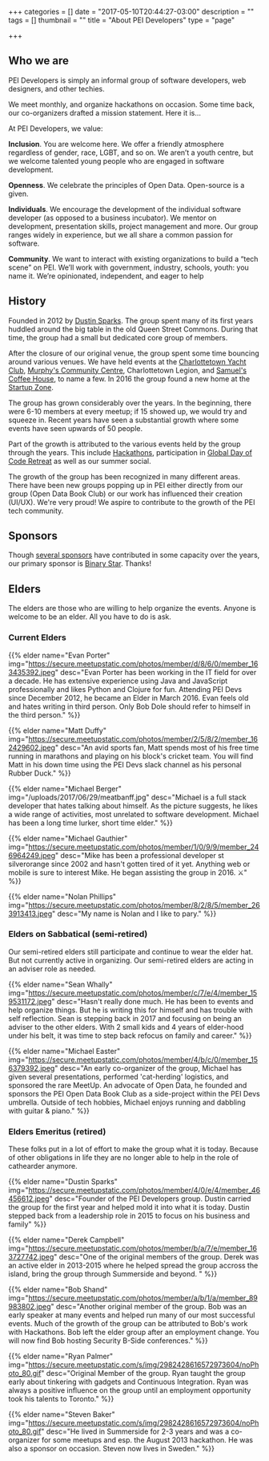 +++
categories = []
date = "2017-05-10T20:44:27-03:00"
description = ""
tags = []
thumbnail = ""
title = "About PEI Developers"
type = "page"

+++
## Who we are

PEI Developers is simply an informal group of software developers, web designers, and other techies.

We meet monthly, and organize hackathons on occasion. Some time back, our co-organizers drafted a mission statement. Here it is…

At PEI Developers, we value:

**Inclusion**. You are welcome here. We offer a friendly atmosphere regardless of gender, race, LGBT, and so on. We aren’t a youth centre, but we welcome talented young people who are engaged in software development.

**Openness**. We celebrate the principles of Open Data. Open-source is a given.

**Individuals**. We encourage the development of the individual software developer (as opposed to a business incubator). We mentor on development, presentation skills, project management and more. Our group ranges widely in experience, but we all share a common passion for software.

**Community**.  We want to interact with existing organizations to build a “tech scene” on PEI. We’ll work with government, industry, schools, youth: you name it. We’re opinionated, independent, and eager to help

## History

Founded in 2012 by [Dustin Sparks](https://twitter.com/dustin_sparks). The group spent many of its first years huddled around the big table in the old Queen Street Commons. During that time, the group had a small but dedicated core group of members.

After the closure of our original venue, the group spent some time bouncing around various venues. We have held events at the [Charlottetown Yacht Club](http://www.cyc.pe.ca/), [Murphy's Community Centre](https://www.murphyscommunitycentre.com/), Charlottetown Legion, and [Samuel's Coffee House](https://samuelscoffeehouse.ca/), to name a few. In 2016 the group found a new home at the [Startup Zone](https://startupzone.ca/).

The group has grown considerably over the years. In the beginning, there were 6-10 members at every meetup; if 15 showed up, we would try and squeeze in. Recent years have seen a substantial growth where some events have seen upwards of 50 people.

Part of the growth is attributed to the various events held by the group through the years. This include [Hackathons](http://bit.ly/2sIZITO), participation in [Global Day of Code Retreat](http://bit.ly/2sIZITO) as well as our summer social.

The growth of the group has been recognized in many different areas. There have been new groups popping up in PEI either directly from our group (Open Data Book Club) or our work has influenced their creation (UI/UX). We're very proud! We aspire to contribute to the growth of the PEI tech community.

## Sponsors

Though [several sponsors](https://github.com/peidevs/Event_Resources/blob/master/MeetUps.csv) have contributed in some capacity over the years, our primary sponsor is [Binary Star](http://www.binarystar.biz/). Thanks!

## Elders

The elders are those who are willing to help organize the events. Anyone is welcome to be an elder. All you have to do is ask.

### Current Elders

{{% elder 
    name="Evan Porter" 
    img="https://secure.meetupstatic.com/photos/member/d/8/6/0/member_163435392.jpeg" 
    desc="Evan Porter has been working in the IT field for over a decade. He has extensive experience using Java and JavaScript professionally and likes Python and Clojure for fun. Attending PEI Devs since December 2012, he became an Elder in March 2016. Evan feels old and hates writing in third person. Only Bob Dole should refer to himself in the third person."
%}}

{{% elder 
    name="Matt Duffy" 
    img="https://secure.meetupstatic.com/photos/member/2/5/8/2/member_162429602.jpeg" 
    desc="An avid sports fan, Matt spends most of his free time running in marathons and playing on his block's cricket team. You will find Matt in his down time using the PEI Devs slack channel as his personal Rubber Duck."
%}}

{{% elder 
    name="Michael Berger" 
    img="/uploads/2017/06/29/meatbanff.jpg" 
    desc="Michael is a full stack developer that hates talking about himself. As the picture suggests, he likes a wide range of activities, most unrelated to software development. Michael has been a long time lurker, short time elder."
%}}

{{% elder 
    name="Michael Gauthier" 
    img="https://secure.meetupstatic.com/photos/member/1/0/9/9/member_246964249.jpeg" 
    desc="Mike has been a professional developer st silverorange since 2002 and hasn't gotten tired of it yet. Anything web or mobile is sure to interest Mike. He began assisting the group in 2016. ⚔"
%}}

{{% elder 
    name="Nolan Phillips" 
    img="https://secure.meetupstatic.com/photos/member/8/2/8/5/member_263913413.jpeg" 
    desc="My name is Nolan and I like to pary."
%}}

### Elders on Sabbatical (semi-retired)

Our semi-retired elders still participate and continue to wear the elder hat. But not currently active in organizing. Our semi-retired elders are acting in an adviser role as needed.

{{% elder 
    name="Sean Whally" 
    img="https://secure.meetupstatic.com/photos/member/c/7/e/4/member_159531172.jpeg" 
    desc="Hasn't really done much. He has been to events and help organize things. But he is writing this for himself and has trouble with self reflection. Sean is stepping back in 2017 and focusing on being an adviser to the other elders. With 2 small kids and 4 years of elder-hood under his belt, it was time to step back refocus on family and career."
%}}

{{% elder 
    name="Michael Easter" 
    img="https://secure.meetupstatic.com/photos/member/4/b/c/0/member_156379392.jpeg" 
    desc="An early co-organizer of the group, Michael has given several presentations, performed 'cat-herding' logistics, and sponsored the rare MeetUp. An advocate of Open Data, he founded and sponsors the PEI Open Data Book Club as a side-project within the PEI Devs umbrella. Outside of tech hobbies, Michael enjoys running and dabbling with guitar &amp; piano."
%}}

### Elders Emeritus (retired)

These folks put in a lot of effort to make the group what it is today. Because of other obligations in life they are no longer able to help in the role of cathearder anymore.

{{% elder 
    name="Dustin Sparks" 
    img="https://secure.meetupstatic.com/photos/member/4/0/e/4/member_46456612.jpeg" 
    desc="Founder of the PEI Developers group. Dustin carried the group for the first year and helped mold it into what it is today. Dustin stepped back from a leadership role in 2015 to focus on his business and family"
%}}

{{% elder 
    name="Derek Campbell" 
    img="https://secure.meetupstatic.com/photos/member/b/a/7/e/member_163727742.jpeg" 
    desc="One of the original members of the group. Derek was an active elder in 2013-2015 where he helped spread the group accross the island, bring the group through Summerside and beyond. "
%}}

{{% elder 
    name="Bob Shand" 
    img="https://secure.meetupstatic.com/photos/member/a/b/1/a/member_89983802.jpeg" 
    desc="Another original member of the group. Bob was an early speaker at many events and helped run many of our most successful events. Much of the growth of the group can be attributed to Bob's work with Hackathons. Bob left the elder group after an employment change. You will now find Bob hosting Security B-Side conferences."
%}}

{{% elder 
    name="Ryan Palmer" 
    img="https://secure.meetupstatic.com/s/img/2982428616572973604/noPhoto_80.gif" 
    desc="Original Member of the group. Ryan taught the group early about tinkering with gadgets and Continuous Integration. Ryan was always a positive influence on the group until an employment opportunity took his talents to Toronto."
%}}

{{% elder 
    name="Steven Baker" 
    img="https://secure.meetupstatic.com/s/img/2982428616572973604/noPhoto_80.gif" 
    desc="He lived in Summerside for 2-3 years and was a co-organizer for some meetups and esp. the August 2013 hackathon. He was also a sponsor on occasion. Steven now lives in Sweden."
%}}